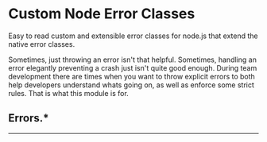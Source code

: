 # Custom Node Error Classes
Easy to read custom and extensible error classes for node.js that extend the native error classes.

Sometimes, just throwing an error isn't that helpful. Sometimes, handling an error elegantly preventing a crash just isn't quite good enough. During team development there are times when you want to throw explicit errors to both help developers understand whats going on, as well as enforce some strict rules. That is what this module is for.

## Errors.*
-----------
